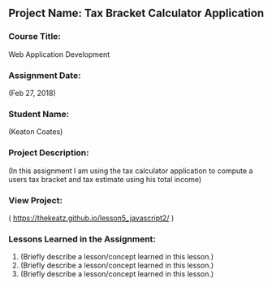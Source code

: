 ## Project Name:  Tax Bracket Calculator Application

### Course Title:
Web Application Development

### Assignment Date:  
(Feb 27, 2018)

### Student Name:  
(Keaton Coates)

### Project Description:
(In this assignment I am using the tax calculator application 
to compute a users tax bracket and tax estimate using his total income)

### View Project:
( https://thekeatz.github.io/lesson5_javascript2/ )

### Lessons Learned in the Assignment:
1. (Briefly describe a lesson/concept learned in this lesson.)
2. (Briefly describe a lesson/concept learned in this lesson.)
3. (Briefly describe a lesson/concept learned in this lesson.)

